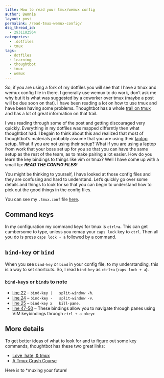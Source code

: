 ```yaml
---
title: How to read your tmux/wemux config
author: Bennie
layout: post
permalink: /read-tmux-wemux-config/
dsq_thread_id:
  - 2931182564
categories:
  - .dotfiles
  - tmux
tags:
  - dotfiles
  - learning
  - thoughtbot
  - tmux
  - wemux
---
```

So, if you are using a fork of my dotfiles you will see that I have a tmux and wemux config file in there. I generally use wemux to do work, don&#8217;t ask me why but it is what was suggested by a coworker over tmux (maybe a post will be due soon on that). I have been reading a lot on how to use tmux and have been having some problems. Thoughtbot has a whole [trail on tmux][1] and has a lot of great information on that trail.

I was reading through some of the post and getting discouraged very quickly. Everything in my dotfiles was mapped differntly then what thoughtbot had. I begain to think about this and realized that most of thoughtbot&#8217;s materials probably assume that you are using their [laptop][2] setup. What if you are not using their setup? What if you are using a laptop from work that your boss set up for you so that you can have the same setup as the rest of the team, as to make pairing a lot easier. How do you learn the key bindings to things like vim or tmux? Well I have come up with a small tip: ***READ THE CONFIG FILES!***

You might be thinking to yourself, I have looked at those config files and they are confusing and hard to understand. Let&#8217;s quickly go over some details and things to look for so that you can begin to understand how to pick out the good things in the config files.

You can see my `.tmux.conf` file [here][3].

## Command keys

In my configuration my command keys for tmux is `ctrl+a`. This can get cumbersome to type, unless you remap your `caps lock` key to `ctrl`. Then all you do is press `caps lock + a` followed by a command.

## `bind-key` or `bind`

When you see `bind-key` or `bind` in your config file, to my understanding, this is a way to set shortcuts. So, I read `bind-key` as `ctrl+a` (`caps lock + a`).

### `bind-key`s or `bind`s to note

  * [line 22][4] &#8211; `bind-key |   split-window -h`.
  * [line 24][5] &#8211; `bind-key -   split-window -v`.
  * [line 25][6] &#8211; `bind-key x   kill-pane`.
  * [line 47-50][7] &#8211; These bindings allow you to navigate through panes using VIM keybindings thruogh `ctrl + a <key>`

## More details

To get better ideas of what to look for and to figure out some key commands, thoughtbot has these two great links:

  * [Love, hate, & tmux][8]
  * [A Tmux Crash Course][9]

Here is to *muxing your future!

 [1]: https://upcase.com/tmux
 [2]: https://github.com/thoughtbot/laptop
 [3]: https://github.com/benniemosher/dotfiles/blob/master/tmux.conf
 [4]: https://github.com/benniemosher/dotfiles/blob/master/tmux.conf#L22
 [5]: https://github.com/benniemosher/dotfiles/blob/master/tmux.conf#L24
 [6]: https://github.com/benniemosher/dotfiles/blob/master/tmux.conf#L25
 [7]: https://github.com/benniemosher/dotfiles/blob/master/tmux.conf#L47-50
 [8]: http://robots.thoughtbot.com/post/2166174647/love-hate-tmux
 [9]: http://robots.thoughtbot.com/post/2641409235/a-tmux-crash-course